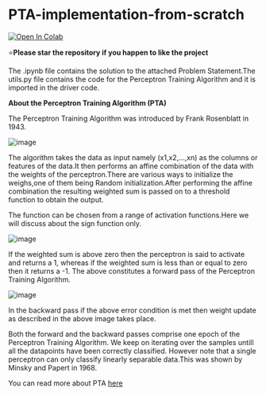 # PTA-implementation-from-scratch

[![Open In Colab](https://colab.research.google.com/assets/colab-badge.svg)](PTA_driver_code.ipynb)

:star:**Please star the repository if you happen to like the project**

The .ipynb file contains the solution to the attached Problem Statement.The utils.py file contains the code for the Perceptron Training Algorithm and it is imported in the driver code. 

**About the Perceptron Training Algorithm (PTA)**

The Perceptron Training Algorithm was introduced by Frank Rosenblatt in 1943.

![image](https://user-images.githubusercontent.com/55259635/223987029-f8e326e3-eaf2-4bee-ac4f-c1a25b0dc60c.png)

The algorithm takes the data as input namely (x1,x2,...,xn) as the columns or features of the data.It then performs an affine combination of the data with the weights of the perceptron.There are various ways to initialize the weighs,one of them being Random initialization.After performing the affine combination the resulting weighted sum is passed on to a threshold function to obtain the output.

The function can be chosen from a range of activation functions.Here we will discuss about the sign function only.

![image](https://user-images.githubusercontent.com/55259635/223990334-d7a36e65-4919-4f92-b538-2128dde3f0dc.png)

If the weighted sum is above zero then the perceptron is said to activate and returns a 1, whereas if the weighted sum is less than or equal to zero then it returns a -1.
The above constitutes a forward pass of the Perceptron Training Algorithm.

![image](https://user-images.githubusercontent.com/55259635/223994541-b905a440-4adc-4687-9822-91f538a6be5e.png)

In the backward pass if the above error condition is met then weight update as described in the above image takes place.

Both the forward and the backward passes comprise one epoch of the Perceptron Training Algorithm.
We keep on iterating over the samples untill all the datapoints have been correctly classified.
However note that a single perceptron can only classify linearly separable data.This was shown by Minsky and Papert in 1968.

You can read more about PTA [here](https://towardsdatascience.com/perceptron-learning-algorithm-d5db0deab975)

